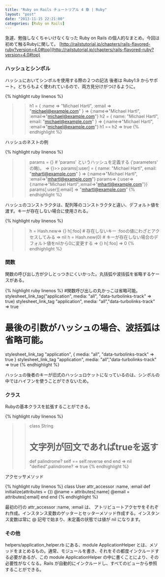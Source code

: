 ```yaml
---
title: "Ruby on Rails チュートリアル 4 章 | Ruby"
layout: "post"
date: "2013-11-15 22:21:00"
categories: [Ruby on Rails]
---
```


急遽、勉強しなくちゃいけなくなった Ruby on Rails の個人的なまとめ。今回は初めて触るRubyに関して。
[http://railstutorial.jp/chapters/rails-flavored-ruby?version=4.0#top](http://railstutorial.jp/chapters/rails-flavored-ruby?version=4.0#top)

### ハッシュとシンボル

ハッシュにおいてシンボルを使用する際の２つの記法
後者は Ruby1.9 からサポート。どちらもよく使われているので、両方見分けがつけるように。

{% highlight ruby linenos %}
>> h1 = { :name => "Michael Hartl", :email => "michael@example.com" }
=> {:name=>"Michael Hartl", :email=>"michael@example.com"}
>> h2 = { name: "Michael Hartl", email: "michael@example.com" }
=> {:name=>"Michael Hartl", :email=>"michael@example.com"}
>> h1 == h2
=> true
{% endhighlight %}

ハッシュのネストの例

{% highlight ruby linenos %}
>> params = {} # 'params' というハッシュを定義する ('parameters' の略)。
=> {}>> params[:user] = { name: "Michael Hartl", email: "mhartl@example.com" }
=> {:name=>"Michael Hartl", :email=>"mhartl@example.com"}
>> params=> {:user=>{:name=>"Michael Hartl",:email=>"mhartl@example.com"}}
>> params[:user][:email]
=> "mhartl@example.com”
{% endhighlight %}

ハッシュのコンストラクタは、配列等のコンストラクタと違い、デフォルト値を渡す。キーが存在しない場合に使用される。

{% highlight ruby linenos %}
>> h = Hash.new=> {}
>> h[:foo] # 存在しないキー :fooの値にわざとアクセスしてみる
=> nil
>> h = Hash.new(0) # キーが存在しない場合のデフォルト値をnilから0に変更する
=> {}
>> h[:foo]
=> 0
{% endhighlight %}

### 関数

関数の呼び出し方が少しとっつきにくいかった。丸括弧や波括弧を省略するケースがある。

{% highlight ruby linenos %}
#関数呼び出しの丸かっこは省略可能。
stylesheet_link_tag("application", media: "all", "data-turbolinks-track" => true)
stylesheet_link_tag "application", media: "all","data-turbolinks-track" => true
# 最後の引数がハッシュの場合、波括弧は省略可能。
stylesheet_link_tag "application", { media: "all", "data-turbolinks-track" => true }
stylesheet_link_tag "application", media: "all","data-turbolinks-track" => true
{% endhighlight %}

ハッシュの後者のキーが旧式のハッシュロケットになっているのは、シンボルの中ではハイフンを使うことができないため。

### クラス

Rubyの基本クラスを拡張することができる。

{% highlight ruby linenos %}
>> class String
>> # 文字列が回文であればtrueを返す
>> def palindrome?
>> self == self.reverse
>> end
>> end
=> nil
>> "deified".palindrome?
=> true
{% endhighlight %}

アクセッサメソッド

{% highlight ruby linenos %}
class User
  attr_accessor :name, :email
  def initialize(attributes = {})
    @name  = attributes[:name]
    @email = attributes[:email]
  end
end
{% endhighlight %}

最初の行の attr_accessor :name, :email は、
アトリビュートアクセサをそれぞれ作成。インスタンス変数のゲッターとセッターメソッド作成する。インスタンス変数は常に @ 記号で始まり、未定義の状態では値が nil になります。

### その他

helpers/application_helper.rb にある、module ApplicationHelper とは、メソッドをまとめるもの。通常、モジュールを書き、それをその都度インクルードする必要があるが、この module ApplicationHelper の中に書くことにより、その必要性がなくなる。Rails が自動的にインクルードし、すべてのビューから参照することができる。